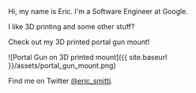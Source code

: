 Hi, my name is Eric. I'm a Software Engineer at Google.

I like 3D printing and some other stuff?

Check out my 3D printed portal gun mount!

![Portal Gun on 3D printed mount]({{ site.baseurl }}/assets/portal_gun_mount.png)

Find me on Twitter [@eric_smitti](https://x.com/eric_smitti).